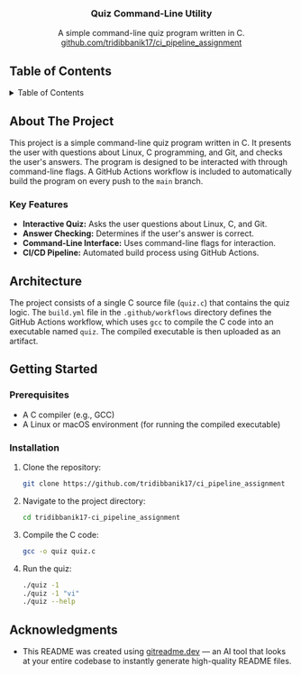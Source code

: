 <div align="center">


<h3 align="center">Quiz Command-Line Utility</h3>

  <p align="center">
    A simple command-line quiz program written in C.
    <br />
     <a href="https://github.com/tridibbanik17/ci_pipeline_assignment">github.com/tridibbanik17/ci_pipeline_assignment</a>
  </p>
</div>

## Table of Contents

<details>
  <summary>Table of Contents</summary>
  <ol>
    <li>
      <a href="#about-the-project">About The Project</a>
      <ul>
        <li><a href="#key-features">Key Features</a></li>
      </ul>
    </li>
    <li><a href="#architecture">Architecture</a></li>
    <li>
      <a href="#getting-started">Getting Started</a>
      <ul>
        <li><a href="#prerequisites">Prerequisites</a></li>
        <li><a href="#installation">Installation</a></li>
      </ul>
    </li>
    <li><a href="#acknowledgments">Acknowledgments</a></li>
  </ol>
</details>

## About The Project

This project is a simple command-line quiz program written in C. It presents the user with questions about Linux, C programming, and Git, and checks the user's answers. The program is designed to be interacted with through command-line flags. A GitHub Actions workflow is included to automatically build the program on every push to the `main` branch.

### Key Features

- **Interactive Quiz:** Asks the user questions about Linux, C, and Git.
- **Answer Checking:** Determines if the user's answer is correct.
- **Command-Line Interface:** Uses command-line flags for interaction.
- **CI/CD Pipeline:** Automated build process using GitHub Actions.

## Architecture

The project consists of a single C source file (`quiz.c`) that contains the quiz logic. The `build.yml` file in the `.github/workflows` directory defines the GitHub Actions workflow, which uses `gcc` to compile the C code into an executable named `quiz`. The compiled executable is then uploaded as an artifact.

## Getting Started

### Prerequisites

- A C compiler (e.g., GCC)
- A Linux or macOS environment (for running the compiled executable)

### Installation

1. Clone the repository:
   ```sh
   git clone https://github.com/tridibbanik17/ci_pipeline_assignment
   ```
2. Navigate to the project directory:
   ```sh
   cd tridibbanik17-ci_pipeline_assignment
   ```
3. Compile the C code:
   ```sh
   gcc -o quiz quiz.c
   ```
4. Run the quiz:
   ```sh
   ./quiz -1
   ./quiz -1 "vi"
   ./quiz --help
   ```

## Acknowledgments

- This README was created using [gitreadme.dev](https://gitreadme.dev) — an AI tool that looks at your entire codebase to instantly generate high-quality README files.
